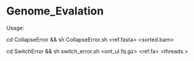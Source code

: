 # Genome_Evalation
Usage: 

cd CollapseError && sh CollapseError.sh <ref.fasta> <sorted.bam>

cd SwitchError && sh switch_error.sh <ont_ul.fq.gz> <ref.fa> <threads.>


